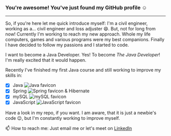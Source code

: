 ### You're awesome! You've just found my GitHub profile :relaxed:
---
So, if you're here let me quick introduce myself: 
I'm a civil engineer, working as a... civil engineer and loss adjuster :smile:. But, not for long from now! Currently I'm working to reach my new approach. Whole my life computers, games and various programs were my best companions. Finally I have decided to follow my passions and I started to code. 

I want to become a Java Developer. Yes! To become *The Java Developer*! I'm really excited that it would happen. 

Recently I've finished my first Java course and still working to improve my skills in:
- [x] Java ![Java favicon](img/java.ico)
- [x] Spring ![Spring favicon](img/spring.ico) & Hibernate
- [x] mySQL ![mySQL favicon](img/MySQL.ico)
- [x] JavaScript ![JavaScript favicon](img/JS.ico)

Have a look in my repo, if you want. I am aware, that it is just a newbie's code :wink:, but I'm constantly working to improve myself. 

📫 How to reach me: Just email me or let's meet on [LinkedIn](www.linkedin.com/in/wiktorkaminski1985)
